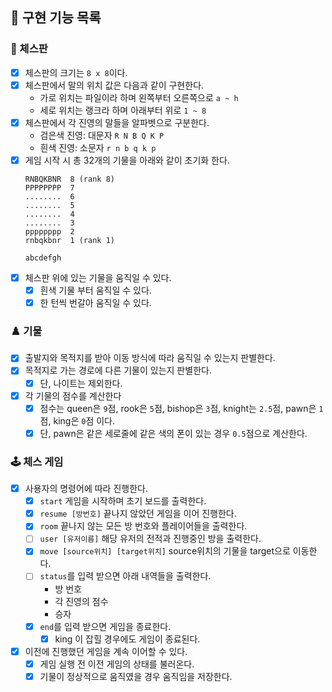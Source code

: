 ## 📝 구현 기능 목록

### 🎯 체스판

- [x] 체스판의 크기는 `8 x 8`이다.
- [x] 체스판에서 말의 위치 값은 다음과 같이 구현한다.
    - 가로 위치는 파일이라 하며 왼쪽부터 오른쪽으로 `a ~ h`
    - 세로 위치는 랭크라 하며 아래부터 위로 `1 ~ 8`
- [x] 체스판에서 각 진영의 말들을 알파벳으로 구분한다.
    - 검은색 진영: 대문자 `R N B Q K P`
    - 흰색 진영: 소문자 `r n b q k p`
- [x] 게임 시작 시 총 32개의 기물을 아래와 같이 초기화 한다.
    ```
    RNBQKBNR  8 (rank 8)
    PPPPPPPP  7
    ........  6
    ........  5
    ........  4
    ........  3
    pppppppp  2
    rnbqkbnr  1 (rank 1)
    
    abcdefgh
    ```
- [x] 체스판 위에 있는 기물을 움직일 수 있다.
    - [x] 흰색 기물 부터 움직일 수 있다.
    - [x] 한 턴씩 번갈아 움직일 수 있다.

### ♟️ 기물

- [x] 출발지와 목적지를 받아 이동 방식에 따라 움직일 수 있는지 판별한다.
- [x] 목적지로 가는 경로에 다른 기물이 있는지 판별한다.
    - [x] 단, 나이트는 제외한다.
- [x] 각 기물의 점수를 계산한다
    - [x] 점수는 queen은 `9`점, rook은 `5`점, bishop은 `3`점, knight는 `2.5`점, pawn은 `1`점, king은 `0`점 이다.
    - [x] 단, pawn은 같은 세로줄에 같은 색의 폰이 있는 경우 `0.5`점으로 계산한다.

### 🕹️ 체스 게임

- [x] 사용자의 명령어에 따라 진행한다.
    - [x] `start` 게임을 시작하며 초기 보드를 출력한다.
    - [x] `resume [방번호]` 끝나지 않았던 게임을 이어 진행한다.
    - [x] `room` 끝나지 않는 모든 방 번호와 플레이어들을 출력한다.
    - [ ] `user [유저이름]` 해당 유저의 전적과 진행중인 방을 출력한다.
    - [x] `move [source위치] [target위치]` source위치의 기물을 target으로 이동한다.
    - [ ] `status`를 입력 받으면 아래 내역들을 출력한다.
        - 방 번호
        - 각 진영의 점수
        - 승자
    - [x] `end`를 입력 받으면 게임을 종료한다.
        - [x] king 이 잡힐 경우에도 게임이 종료된다.
- [x] 이전에 진행했던 게임을 계속 이어할 수 있다.
    - [x] 게임 실행 전 이전 게임의 상태를 불러온다.
    - [x] 기물이 정상적으로 움직였을 경우 움직임을 저장한다.
